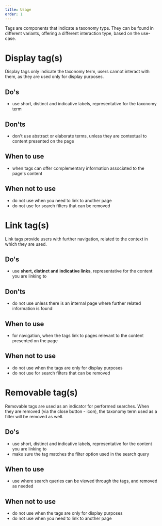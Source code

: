 ```yaml
---
title: Usage
order: 1
---
```

Tags are components that indicate a taxonomy type. They can be found in different variants, offering a different interaction type, based on the use-case.

# Display tag(s)

Display tags only indicate the taxonomy term, users cannot interact with them, as they are used only for display purposes.

## Do's

- use short, distinct and indicative labels, representative for the taxonomy term

## Don'ts

- don't use abstract or elaborate terms, unless they are contextual to content presented on the page

## When to use

- when tags can offer complementary information associated to the page's content

## When not to use

- do not use when you need to link to another page
- do not use for search filters that can be removed

  

# Link tag(s)

Link tags provide users with further navigation, related to the context in which they are used.

## Do's

- use **short, distinct and indicative links**, representative for the content you are linking to

## Don'ts

- do not use unless there is an internal page where further related information is found

## When to use

- for navigation, when the tags link to pages relevant to the content presented on the page

## When not to use

- do not use when the tags are only for display purposes
- do not use for search filters that can be removed

  

# Removable tag(s)

Removable tags are used as an indicator for performed searches. When they are removed (via the close button - icon), the taxonomy term used as a filter will be removed as well.

## Do's

- use short, distinct and indicative labels, representative for the content you are linking to
- make sure the tag matches the filter option used in the search query

## When to use

- use where search queries can be viewed through the tags, and removed as needed

## When not to use

- do not use when the tags are only for display purposes
- do not use when you need to link to another page

